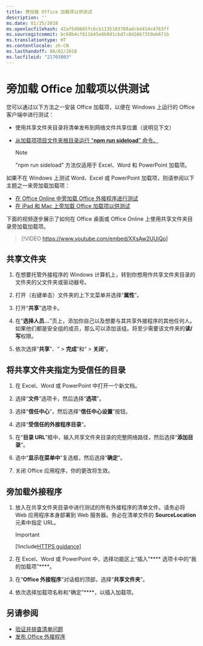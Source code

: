 ```yaml
---
title: 旁加载 Office 加载项以供测试
description: ''
ms.date: 01/25/2018
ms.openlocfilehash: 42af5d0665fc6cb1135103789adcb4414c4763ff
ms.sourcegitcommit: bc68b4cf811b45e8b8d1cbd7c8d2867359ab671b
ms.translationtype: HT
ms.contentlocale: zh-CN
ms.lasthandoff: 08/02/2018
ms.locfileid: "21703803"
---
```

# <a name="sideload-office-add-ins-for-testing"></a>旁加载 Office 加载项以供测试

您可以通过以下方法之一安装 Office 加载项，以便在 Windows 上运行的 Office 客户端中进行测试：

- 使用共享文件夹目录将清单发布到网络文件共享位置（说明见下文）
- [从加载项项目文件夹根目录运行 "**npm run sideload**" 命令。](sideload-office-addin-using-sideload-command.md)

    > [!NOTE]
    > "npm run sideload" 方法仅适用于 Excel、Word 和 PowerPoint 加载项。

如果不在 Windows 上测试 Word、Excel 或 PowerPoint 加载项，则请参阅以下主题之一来旁加载加载项：

- [在 Office Online 中旁加载 Office 外接程序进行测试](sideload-office-add-ins-for-testing.md)
- [在 iPad 和 Mac 上旁加载 Office 加载项以供测试](sideload-an-office-add-in-on-ipad-and-mac.md)

下面的视频逐步展示了如何在 Office 桌面或 Office Online 上使用共享文件夹目录旁加载加载项。  


> [!VIDEO https://www.youtube.com/embed/XXsAw2UUiQo]


## <a name="share-a-folder"></a>共享文件夹

1. 在想要托管外接程序的 Windows 计算机上，转到你想用作共享文件夹目录的文件夹的父文件夹或驱动器号。

2. 打开（右键单击）文件夹的上下文菜单并选择“**属性**”。

3. 打开“**共享**”选项卡。

4. 在“**选择人员...**”页上，添加你自己以及想要与其共享外接程序的其他任何人。如果他们都是安全组的成员，那么可以添加该组。将至少需要该文件夹的**读/写**权限。 

5. 依次选择“**共享**”、“ > **完成**”和“ > **关闭**”。


## <a name="specify-the-shared-folder-as-a-trusted-catalog"></a>将共享文件夹指定为受信任的目录
      
1. 在 Excel、Word 或 PowerPoint 中打开一个新文档。
    
2. 选择“**文件**”选项卡，然后选择“**选项**”。
    
3. 选择“**信任中心**”，然后选择“**信任中心设置**”按钮。
    
4. 选择“**受信任的外接程序目录**”。
    
5. 在“**目录 URL**”框中，输入共享文件夹目录的完整网络路径，然后选择“**添加目录**”。
    
6. 选中“**显示在菜单中**”复选框，然后选择“**确定**”。

7. 关闭 Office 应用程序，你的更改将生效。
    

## <a name="sideload-your-add-in"></a>旁加载外接程序

1. 放入在共享文件夹目录中进行测试的所有外接程序的清单文件。请务必将 Web 应用程序本身部署到 Web 服务器。务必在清单文件的 **SourceLocation** 元素中指定 URL。

    > [!IMPORTANT]
    > [!include[HTTPS guidance](../includes/https-guidance.md)]

2. 在 Excel、Word 或 PowerPoint 中，选择功能区上“插入”**** 选项卡中的“我的加载项”****。

3. 在“**Office 外接程序**”对话框的顶部，选择“**共享文件夹**”。

4. 依次选择加载项名称和“确定”****，以插入加载项。


## <a name="see-also"></a>另请参阅

- [验证并排查清单问题](troubleshoot-manifest.md)
- [发布 Office 外接程序](../publish/publish.md)
    
